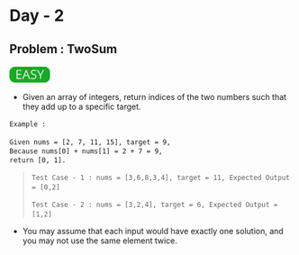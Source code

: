 # Day - 2

## Problem : TwoSum
<img src="../.assets/easy.png" height="30px">

- Given an array of integers, return indices of the two numbers such that they add up to a specific target.

```
Example :

Given nums = [2, 7, 11, 15], target = 9,
Because nums[0] + nums[1] = 2 + 7 = 9,
return [0, 1].
```

> `Test Case - 1 : nums = [3,6,8,3,4], target = 11, Expected Output = [0,2]`
>
> `Test Case - 2 : nums = [3,2,4], target = 6, Expected Output = [1,2]`

- You may assume that each input would have exactly one solution, and you may not use the same element twice.
